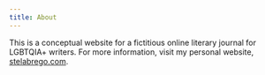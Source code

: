 ```yaml
---
title: About
---
```

This is a conceptual website for a fictitious online literary journal for LGBTQIA+ writers. For more information, visit my personal website, [stelabrego.com](https://stelabrego.com/portfolio/literary-magazine-concept).
